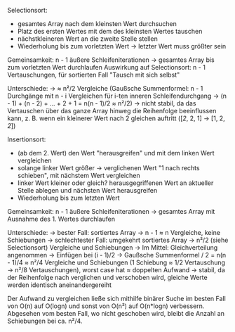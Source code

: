 Selectionsort:
   - gesamtes Array nach dem kleinsten Wert durchsuchen
   - Platz des ersten Wertes mit dem des kleinsten Wertes tauschen
   - nächstkleineren Wert an die zweite Stelle stellen
   - Wiederholung bis zum vorletzten Wert → letzter Wert muss größter sein

   Gemeinsamkeit: n - 1 äußere Schleifeniterationen
   → gesamtes Array bis zum vorletzten Wert durchlaufen
   Auswirkung auf Selectionsort: n - 1 Vertauschungen, für sortierten Fall "Tausch mit sich selbst"

   Unterschiede:
   → ≈ n²/2 Vergleiche (Gaußsche Summenformel: n - 1 Durchgänge mit n - i Vergleichen für i-ten inneren
   Schleifendurchgang → (n - 1) + (n - 2) + ... + 2 + 1 = n(n - 1)/2 ≈ n²/2)
   → nicht stabil, da das Vertauschen über das ganze Array hinweg die Reihenfolge beeinflussen kann, z. B. wenn ein
   kleinerer Wert nach 2 gleichen auftritt ([*2*, 2, 1] → [1, 2, *2*])
    
Insertionsort:
   - (ab dem 2. Wert) den Wert "herausgreifen" und mit dem linken Wert vergleichen
   - solange linker Wert größer → verglichenen Wert "1 nach rechts schieben", mit nächstem Wert vergleichen
   - linker Wert kleiner oder gleich? herausgegriffenen Wert an aktueller Stelle ablegen und nächsten Wert herausgreifen
   - Wiederholung bis zum letzten Wert

   Gemeinsamkeit: n - 1 äußere Schleifeniterationen
   → gesamtes Array mit Ausnahme des 1. Wertes durchlaufen

   Unterschiede:
   → bester Fall: sortiertes Array → n - 1 ≈ n Vergleiche, keine Schiebungen
   → schlechtester Fall: umgekehrt sortiertes Array → n²/2 (siehe Selectionsort) Vergleiche und Schiebungen
   → Im Mittel: Gleichverteilung angenommen → Einfügen bei (i - 1)/2 → Gaußsche Summenformel / 2 = n(n - 1)/4 ≈ n²/4
   Vergleiche und Schiebungen (1 Schiebung ≈ 1/2 Vertauschung → n²/8 Vertauschungen), worst case hat ≈ doppelten Aufwand
   → stabil, da der Reihenfolge nach verglichen und verschoben wird, gleiche Werte werden identisch aneinandergereiht
   
Der Aufwand zu vergleichen ließe sich mithilfe binärer Suche im besten Fall von O(n) auf O(logn) und sonst von O(n²) auf
O(n*logn) verbessern. Abgesehen vom besten Fall, wo nicht geschoben wird, bleibt die Anzahl an Schiebungen bei ca. n²/4.